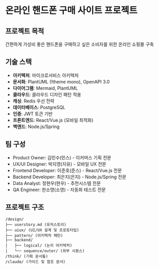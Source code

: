 # 온라인 핸드폰 구매 사이트 프로젝트

## 프로젝트 목적
간편하게 가성비 좋은 핸드폰을 구매하고 싶은 소비자를 위한 온라인 쇼핑몰 구축

## 기술 스택
- **아키텍처**: 마이크로서비스 아키텍처
- **문서화**: PlantUML (!theme mono), OpenAPI 3.0
- **다이어그램**: Mermaid, PlantUML
- **클라우드**: 클라우드 디자인 패턴 적용
- **캐싱**: Redis 우선 전략
- **데이터베이스**: PostgreSQL
- **인증**: JWT 토큰 기반
- **프론트엔드**: React/Vue.js (모바일 최적화)
- **백엔드**: Node.js/Spring

## 팀 구성
- Product Owner: 김민수(민스) - 이커머스 기획 전문
- UX/UI Designer: 박지영(지유) - 모바일 UX 전문  
- Frontend Developer: 이준호(준스) - React/Vue.js 전문
- Backend Developer: 최은지(은지) - Node.js/Spring 전문
- Data Analyst: 정현우(현우) - 추천시스템 전문
- QA Engineer: 한소영(소영) - 자동화 테스트 전문

## 프로젝트 구조
```
/design/
├── userstory.md (유저스토리)
├── uiux/ (UI/UX 설계 및 프로토타입)
├── pattern/ (아키텍처 패턴)
├── backend/
│   ├── logical/ (논리 아키텍처)
│   └── sequence/outer/ (외부 시퀀스)
/think/ (기획 문서들)
/claude/ (가이드 및 참조 문서)
```